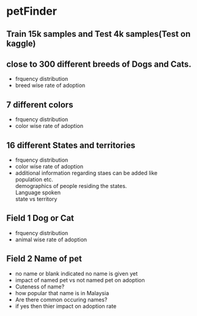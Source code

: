 # petFinder
## Train 15k samples and Test 4k samples(Test on kaggle)
## close to 300 different breeds of Dogs and Cats.  
- frquency distribution  
- breed wise rate of adoption  

## 7 different colors
- frquency distribution  
- color wise rate of adoption  

## 16 different States and territories
- frquency distribution  
- color wise rate of adoption  
- additional information regarding staes can be added like   
population etc.   
demographics of people residing the states.  
Language spoken  
state vs territory  

## Field 1 Dog or Cat  
- frquency distribution  
- animal wise rate of adoption  

## Field 2 Name of pet  
- no name or blank indicated no name is given yet  
- impact of named pet vs not named pet on adoption
- Cuteness of name?  
- how popular that name is in Malaysia  
- Are there common occuring names?  
- if yes then thier impact on adoption rate  



